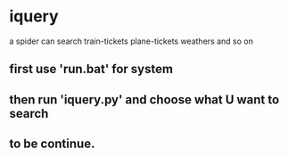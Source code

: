 # iquery
a spider can search train-tickets plane-tickets weathers and so on
## first use 'run.bat' for system


## then run 'iquery.py' and choose what U want to search

## to be continue.
